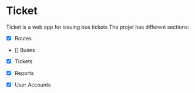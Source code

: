 # Ticket
Ticket is a web app for  issuing bus tickets
The projet has different sections:

  - [x] Routes
  - [] Buses
  - [x] Tickets
  - [x] Reports
  - [x] User Accounts
 
